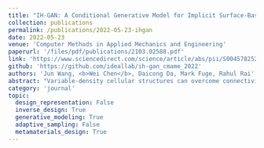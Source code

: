 ```yaml
---
title: "IH-GAN: A Conditional Generative Model for Implicit Surface-Based Inverse Design of Cellular Structures"
collection: publications
permalink: /publications/2022-05-23-ihgan
date: 2022-05-23
venue: 'Computer Methods in Applied Mechanics and Engineering'
paperurl: '/files/pdf/publications/2103.02588.pdf'
link: 'https://www.sciencedirect.com/science/article/abs/pii/S0045782522002699'
github: 'https://github.com/ideallab/ih-gan_cmame_2022'
authors: 'Jun Wang, <b>Wei Chen</b>, Daicong Da, Mark Fuge, Rahul Rai'
abstract: "Variable-density cellular structures can overcome connectivity and manufacturability issues of topologically optimized structures, particularly those represented as discrete density maps. However, the optimization of such cellular structures is challenging due to the multiscale design problem. Past work addressing this problem generally either only optimizes the volume fraction of single-type unit cells but ignoring the effects of unit cell geometry on properties, or considers the geometry–property relation but builds this relation via heuristics. In contrast, we propose a simple yet more principled way to accurately model the property to geometry mapping using a conditional deep generative model, named Inverse Homogenization Generative Adversarial Network (IH-GAN). It learns the conditional distribution of unit cell geometries given properties and can realize the one-to-many mapping from properties to geometries. We further reduce the complexity of IH-GAN by using the implicit function parameterization to represent unit cell geometries. Results show that our method can 1) generate various unit cells that satisfy given material properties with high accuracy ($R^2$ scores between target properties and properties of generated unit cells > 98%) and 2) improve the optimized structural performance over the conventional variable-density single-type structure. In the minimum compliance example, our IH-GAN generated structure achieves a 79.7% reduction in concentrated stress and an extra 3.03% reduction in displacement. In the target deformation examples, our IH-GAN generated structure reduces the target matching error by 86.4% and 79.6% for two test cases, respectively. We also demonstrated that the connectivity issue for multi-type unit cells can be solved by transition layer blending."
category: 'journal'
topic: 
  design_representation: False
  inverse_design: True
  generative_modeling: True
  adaptive_sampling: False
  metamaterials_design: True
---
```


